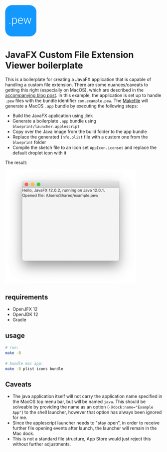 <img src="https://github.com/eschmar/javafx-custom-file-ext-boilerplate/raw/master/src/main/resources/com/example/pew/icon.png" width="100" alt="Boilerplate recognising .pew files.">

# JavaFX Custom File Extension Viewer boilerplate

This is a boilerplate for creating a JavaFX application that is capable of handling a custom file extension. There are some nuances/caveats to getting this right (especially on MacOS), which are described in the [accompanying blog post](https://eschmann.io/posts/javafx-mac). In this example, the application is set up to handle `.pew` files with the bundle identifier `com.example.pew`. The [Makefile](https://github.com/eschmar/javafx-custom-file-ext-boilerplate/blob/master/Makefile) will generate a MacOS `.app` bundle by executing the following steps:

* Build the JavaFX application using jlink
* Generate a boilerplate `.app` bundle using `blueprint/launcher.applescript`
* Copy over the Java image from the build folder to the app bundle
* Replace the generated `Info.plist` file with a custom one from the `blueprint` folder
* Compile the sketch file to an icon set `AppIcon.iconset` and replace the default droplet icon with it

The result:

<img src="https://github.com/eschmar/javafx-custom-file-ext-boilerplate/raw/master/images/javafx-custom-file-extension.png" width="420" style="max-width: 420px;" alt="Boilerplate recognising .pew files.">

## requirements

* OpenJFX 12
* OpenJDK 12
* Gradle

## usage

```sh
# run:
make -B

# bundle mac app:
make -B plist icons bundle
```

## Caveats

* The java application itself will not carry the application name specified in the MacOS top menu bar, but will be named `java`. This should be solveable by providing the name as an option (`-Xdock:name="Example App"`) to the shell launcher, however that option has always been ignored for me.
* Since the applescript launcher needs to "stay open", in order to receive further file opening events after launch, the launcher will remain in the Mac dock.
* This is not a standard file structure, App Store would just reject this without further adjustments.
